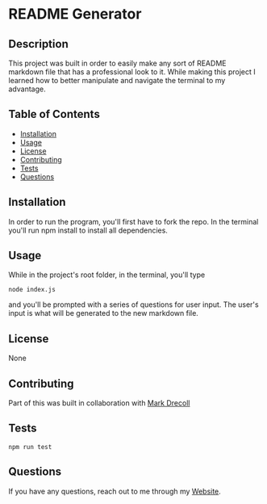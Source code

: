# README Generator

## Description

This project was built in order to easily make any sort of README markdown file that has a professional look to it. While making this project I learned how to better manipulate and navigate the terminal to my advantage.

## Table of Contents

- [Installation](#Installation)
- [Usage](#Usage)
- [License](#License)
- [Contributing](#Contributing)
- [Tests](#Tests)
- [Questions](#Questions)

## Installation

In order to run the program, you'll first have to fork the repo. In the terminal you'll run npm install to install all dependencies.

## Usage

While in the project's root folder, in the terminal, you'll type

    node index.js

and you'll be prompted with a series of questions for user input. The user's input is what will be generated to the new markdown file.

## License

None

## Contributing

Part of this was built in collaboration with <a href='https://github.com/markdrecoll/' target="_blank">Mark Drecoll</a>

## Tests

    npm run test

## Questions

If you have any questions, reach out to me through my <a href="www.oneleggedlevi.com" target="_blank">Website</a>.
